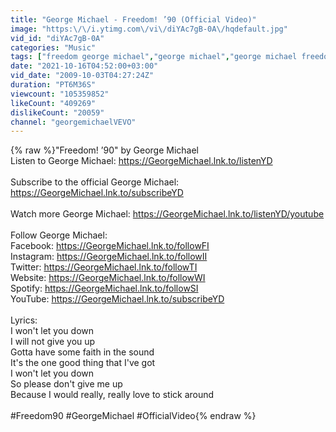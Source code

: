 ```yaml
---
title: "George Michael - Freedom! ’90 (Official Video)"
image: "https:\/\/i.ytimg.com\/vi\/diYAc7gB-0A\/hqdefault.jpg"
vid_id: "diYAc7gB-0A"
categories: "Music"
tags: ["freedom george michael","george michael","george michael freedom"]
date: "2021-10-16T04:52:00+03:00"
vid_date: "2009-10-03T04:27:24Z"
duration: "PT6M36S"
viewcount: "105359852"
likeCount: "409269"
dislikeCount: "20059"
channel: "georgemichaelVEVO"
---
```

{% raw %}&quot;Freedom! ’90&quot; by George Michael<br />Listen to George Michael: <a rel="nofollow" target="blank" href="https://GeorgeMichael.lnk.to/listenYD">https://GeorgeMichael.lnk.to/listenYD</a><br /><br />Subscribe to the official George Michael: <a rel="nofollow" target="blank" href="https://GeorgeMichael.lnk.to/subscribeYD">https://GeorgeMichael.lnk.to/subscribeYD</a><br /><br />Watch more George Michael: <a rel="nofollow" target="blank" href="https://GeorgeMichael.lnk.to/listenYD/youtube">https://GeorgeMichael.lnk.to/listenYD/youtube</a><br /><br />Follow George Michael:<br />Facebook: <a rel="nofollow" target="blank" href="https://GeorgeMichael.lnk.to/followFI">https://GeorgeMichael.lnk.to/followFI</a><br />Instagram: <a rel="nofollow" target="blank" href="https://GeorgeMichael.lnk.to/followII">https://GeorgeMichael.lnk.to/followII</a><br />Twitter: <a rel="nofollow" target="blank" href="https://GeorgeMichael.lnk.to/followTI">https://GeorgeMichael.lnk.to/followTI</a><br />Website: <a rel="nofollow" target="blank" href="https://GeorgeMichael.lnk.to/followWI">https://GeorgeMichael.lnk.to/followWI</a><br />Spotify: <a rel="nofollow" target="blank" href="https://GeorgeMichael.lnk.to/followSI">https://GeorgeMichael.lnk.to/followSI</a><br />YouTube: <a rel="nofollow" target="blank" href="https://GeorgeMichael.lnk.to/subscribeYD">https://GeorgeMichael.lnk.to/subscribeYD</a><br /><br />Lyrics:<br />I won't let you down<br />I will not give you up<br />Gotta have some faith in the sound<br />It's the one good thing that I've got<br />I won't let you down<br />So please don't give me up<br />Because I would really, really love to stick around<br /><br />#Freedom90 #GeorgeMichael #OfficialVideo{% endraw %}
